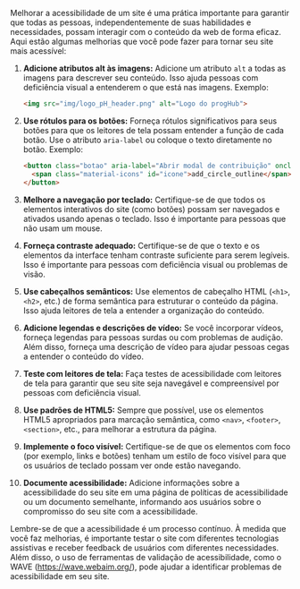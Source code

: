 Melhorar a acessibilidade de um site é uma prática importante para garantir que todas as pessoas, independentemente de suas habilidades e necessidades, possam interagir com o conteúdo da web de forma eficaz. Aqui estão algumas melhorias que você pode fazer para tornar seu site mais acessível:

1. **Adicione atributos alt às imagens:** Adicione um atributo `alt` a todas as imagens para descrever seu conteúdo. Isso ajuda pessoas com deficiência visual a entenderem o que está nas imagens. Exemplo:

   ```html
   <img src="img/logo_pH_header.png" alt="Logo do progHub">
   ```

2. **Use rótulos para os botões:** Forneça rótulos significativos para seus botões para que os leitores de tela possam entender a função de cada botão. Use o atributo `aria-label` ou coloque o texto diretamente no botão. Exemplo:

   ```html
   <button class="botao" aria-label="Abrir modal de contribuição" onclick="mostrarModal()">
     <span class="material-icons" id="icone">add_circle_outline</span>
   </button>
   ```

3. **Melhore a navegação por teclado:** Certifique-se de que todos os elementos interativos do site (como botões) possam ser navegados e ativados usando apenas o teclado. Isso é importante para pessoas que não usam um mouse.

4. **Forneça contraste adequado:** Certifique-se de que o texto e os elementos da interface tenham contraste suficiente para serem legíveis. Isso é importante para pessoas com deficiência visual ou problemas de visão.

5. **Use cabeçalhos semânticos:** Use elementos de cabeçalho HTML (`<h1>`, `<h2>`, etc.) de forma semântica para estruturar o conteúdo da página. Isso ajuda leitores de tela a entender a organização do conteúdo.

6. **Adicione legendas e descrições de vídeo:** Se você incorporar vídeos, forneça legendas para pessoas surdas ou com problemas de audição. Além disso, forneça uma descrição de vídeo para ajudar pessoas cegas a entender o conteúdo do vídeo.

7. **Teste com leitores de tela:** Faça testes de acessibilidade com leitores de tela para garantir que seu site seja navegável e compreensível por pessoas com deficiência visual.

8. **Use padrões de HTML5:** Sempre que possível, use os elementos HTML5 apropriados para marcação semântica, como `<nav>`, `<footer>`, `<section>`, etc., para melhorar a estrutura da página.

9. **Implemente o foco visível:** Certifique-se de que os elementos com foco (por exemplo, links e botões) tenham um estilo de foco visível para que os usuários de teclado possam ver onde estão navegando.

10. **Documente acessibilidade:** Adicione informações sobre a acessibilidade do seu site em uma página de políticas de acessibilidade ou um documento semelhante, informando aos usuários sobre o compromisso do seu site com a acessibilidade.

Lembre-se de que a acessibilidade é um processo contínuo. À medida que você faz melhorias, é importante testar o site com diferentes tecnologias assistivas e receber feedback de usuários com diferentes necessidades. Além disso, o uso de ferramentas de validação de acessibilidade, como o WAVE (https://wave.webaim.org/), pode ajudar a identificar problemas de acessibilidade em seu site.